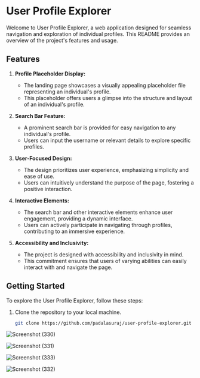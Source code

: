 # User Profile Explorer

Welcome to User Profile Explorer, a web application designed for seamless navigation and exploration of individual profiles. This README provides an overview of the project's features and usage.

## Features

1. **Profile Placeholder Display:**

   - The landing page showcases a visually appealing placeholder file representing an individual's profile.
   - This placeholder offers users a glimpse into the structure and layout of an individual's profile.

2. **Search Bar Feature:**

   - A prominent search bar is provided for easy navigation to any individual's profile.
   - Users can input the username or relevant details to explore specific profiles.

3. **User-Focused Design:**

   - The design prioritizes user experience, emphasizing simplicity and ease of use.
   - Users can intuitively understand the purpose of the page, fostering a positive interaction.

4. **Interactive Elements:**

   - The search bar and other interactive elements enhance user engagement, providing a dynamic interface.
   - Users can actively participate in navigating through profiles, contributing to an immersive experience.

5. **Accessibility and Inclusivity:**
   - The project is designed with accessibility and inclusivity in mind.
   - This commitment ensures that users of varying abilities can easily interact with and navigate the page.

## Getting Started

To explore the User Profile Explorer, follow these steps:

1. Clone the repository to your local machine.
   ```bash
   git clone https://github.com/padalasuraj/user-profile-explorer.git
   ```

![Screenshot (330)](https://github.com/padalasuraj/padalasuraj/assets/108484886/6af1c631-92d4-4c56-9baf-3a18fdff77d0)

![Screenshot (331)](https://github.com/padalasuraj/padalasuraj/assets/108484886/f54bfa45-3abf-4a85-982d-7f5e9112d98c)

![Screenshot (333)](https://github.com/padalasuraj/padalasuraj/assets/108484886/3f0b2c2f-8360-4967-b359-d2a9c410c5a5)

![Screenshot (332)](https://github.com/padalasuraj/padalasuraj/assets/108484886/b974e374-b6b2-4ce8-8870-168c25af2e86)
